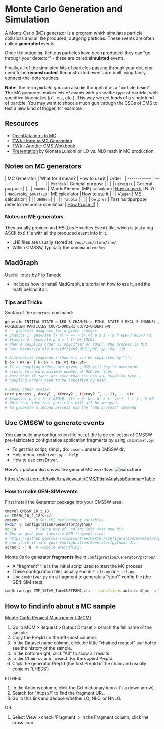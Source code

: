 # Monte Carlo Generation and Simulation

A Monte Carlo (MC) generator is a program which simulates particle collisions and all the produced, outgoing particles.
These events are often called **generated** events.

Once the outgoing, fictitous particles have been produced,
they can "go through your detector" -
these are called **simulated** events.

Finally, all of the simulated hits of particles passing through your detector need to be **reconstructed**.
Reconstructed events are built using fancy, connect-the-dots routines.

**Note:**
The term *particle gun* can also be thought of as a "particle beam".
The MC generator makes lots of events with a specific type of particle,
with specified kinematics (pT, eta, etc.).
This way we get *loads* of a single kind of particle.
You may want to shoot a muon gun through the CSCs of CMS
to test a new kind of trigger, for example.

## Resources

- [OpenData intro to MC](http://opendata.cern.ch/docs/cms-mc-production-overview)
- [TWiki: Intro to MC Generation](https://twiki.cern.ch/twiki/bin/view/CMSPublic/WorkBookGenIntro)
- [TWiki: Another CMS Workbook](https://twiki.cern.ch/twiki/bin/view/CMSPublic/WorkBookGeneration)
- [Presentation](https://indico.cern.ch/event/602457/contributions/2435408/attachments/1434598/2205444/luisoni_powheg.pdf)
by Gionata Luisoni on LO vs. NLO math in MC production.

## Notes on MC generators

| MC Generator | What for it mean? | How to use it | Order |
| ------------ | ----------------- | --- |
| `Pythia8` | General purpose | | |
| `Herwig++` | General purpose | | |
| `POWHEG` | Matrix Element (ME) calculator| [How to use it](https://twiki.cern.ch/twiki/bin/viewauth/CMS/PowhegBOXPrecompiled#How_to_Run_a_POWHEG_gridpack_and) | NLO |
| `MadGraph5_amCatNLO` | ME calculator | [How to use it](https://twiki.cern.ch/twiki/bin/view/CMS/QuickGuideMadGraph5aMCatNLO) | |
| `Alpgen` | ME calculator | | |
| `JHUGen` | | | |
| `Tauola` | | | |
| `Delphes` | Fast multipurpose detector response simulation | [How to use it](https://cp3.irmp.ucl.ac.be/projects/delphes/wiki)| |

### Notes on ME generators

They usually produce an **LHE** (Les Houches Event) file,
which is just a big ASCII (txt) file with all the produced event info in it.

- LHE files are usually stored at: `/eos/cms/store/lhe/`
- Within CMSSW, typically the command `cmsRun`

## MadGraph

[Useful notes by Flip Tanedo](https://www.physics.uci.edu/~tanedo/files/notes/ColliderMadgraph.pdf)

- Includes how to install MadGraph, a tutorial on how to use it,
and the math behind it all.

### Tips and Tricks

Syntax of the `generate` command:

```bash
generate INITIAL STATE > REQ S-CHANNEL > FINAL STATE $ EXCL S-CHANNEL /
FORBIDDEN PARTICLES COUP1=ORDER1 COUP2=ORDER2 @N
# -- generate diagrams for a given process
# Example 1: generate l+ vl > w+ > l+ vl a $ z / a h QED=3 QCD=0 @1
# Example 2: generate p p > t t~ w+ [QCD]
# When a coupling order is specified or [QCD], the process is NLO.
# See: https://arxiv.org/pdf/1405.0301.pdf, pp. 64, 120.

# Alternative required s-channels can be separated by "|":
b b~ > W+ W- | H+ H- > ta+ vt ta- vt~
# If no coupling orders are given , MG5 will try to determine
# orders to ensure maximum number of QCD vertices.
# Note that if there are more than one non-QCD coupling type ,
# coupling orders need to be specified by hand.

# Decay chain syntax:
core process , decay1 , (decay2 , (decay2 ’, ...)), ... etc
# Example: p p > t~ t QED=0, (t~ > W- b~, W- > l- vl~), t > j j b @2
# Note that identical particles will all be decayed.
# To generate a second process use the "add process" command
```

## Use CMSSW to generate events

You can build any configuration file out of the large collection of CMSSW pre-fabricated configuration application fragments by using `cmsDriver.py`.

- To get this script, simply do: `cmsenv` under a CMSSW dir.
- Help menu: `cmsDriver.py --help`
- [How to use cmsDriver](https://twiki.cern.ch/twiki/bin/view/CMSPublic/SWGuideCmsDriver).

Here's a picture that shows the general MC workflow:
![wordshere](https://twiki.cern.ch/twiki/pub/CMS/PdmVAnalysisSummaryTable/AnalysisSummaryTable_20200609.png)

https://twiki.cern.ch/twiki/bin/viewauth/CMS/PdmVAnalysisSummaryTable

### How to make GEN-SIM events

First install the Generator package into your CMSSW area:

```bash
cmsrel CMSSW_10_2_18
cd CMSSW_10_2_18/src/
cmsenv        # Set CMS environment variables.
mkdir -p Configuration/Generator/python/
cd !$         # Fancy way of `cd`ing into that new dir.
# Now go grab your favorite GEN fragment from:
# https://github.com/cms-sw/cmssw/tree/master/Configuration/Generator/python
# and place it into your Configuration/Generator/python/ dir.
scram b -j 8  # Compile everything.
```

Monte Carlo generator **fragments** live in `Configuration/Generator/python/`.

- A "fragment" file is the initial script used to start the MC process.
- These configuration files usually end in `*_cfi.py` or `*_cff.py`.
- Use `cmsDriver.py` on a fragment to generate a "step1" config file (the GEN-SIM step):

```bash
cmsDriver.py ZMM_13TeV_TuneCUETP8M1_cfi  --conditions auto:run2_mc -n 10 --era Run2_2018 --eventcontent RAWSIM --step GEN,SIM --datatier GEN-SIM --beamspot Realistic25ns13TeVEarly2018Collision --no-exec
```

## How to find info about a MC sample

[Monte-Carlo Request Management (MCM)](https://cms-pdmv.cern.ch/mcm/)

1. Go to MCM > Request > Output Dataset > search the full name of the sample.
1. Copy the PrepId (in the left-most column).
1. In the Dataset name column, click the little "chained request" symbol to see the history of the sample.
1. In the bottom-right, click "All" to show all results.
1. In the Chain column, search for the copied PrepId.
1. Click the generator PrepId (the first PrepId in the chain and usually contains 'LHEGS')

EITHER:

1. In the Actions column, click the Get dictionary icon (it's a down arrow).
1. Search for "https://" to find the fragment URL.
1. Go to this link and deduce whether LO, NLO, or NNLO.

OR:

1. Select View > check 'Fragment' > in the Fragment column, click the cross icon.

